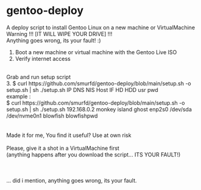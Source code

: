 # gentoo-deploy
A deploy script to install Gentoo Linux on a new machine or VirtualMachine<br>
Warning !!! [IT WILL WIPE YOUR DRIVE] !!!<br>
Anything goes wrong, its your fault! :)<br>

1. Boot a new machine or virtual machine with the Gentoo Live ISO <br>
2. Verify internet access <br>
<br>
Grab and run setup script <br>
3. $ curl https://github.com/smurfd/gentoo-deploy/blob/main/setup.sh -o setup.sh | sh ./setup.sh IP DNS NIS Host IF HD HDD usr pwd <br>
example : <br>
$ curl https://github.com/smurfd/gentoo-deploy/blob/main/setup.sh -o setup.sh | sh ./setup.sh 192.168.0.2 monkey island ghost enp2s0 /dev/sda /dev/nvme0n1 blowfish blowfishpwd <br>
<br>
<br>
Made it for me, You find it useful? Use at own risk<br>
<br>
Please, give it a shot in a VirtualMachine first<br>
(anything happens after you download the script... ITS YOUR FAULT!)<br>
<br>
<br>
<br>
... did i mention, anything goes wrong, its your fault.
